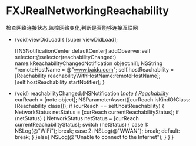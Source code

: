 # FXJRealNetworkingReachability
检查网络连接状态,监控网络变化,判断是否能够连接互联网

- (void)viewDidLoad
{
    [super viewDidLoad];
    
    [[NSNotificationCenter defaultCenter] addObserver:self selector:@selector(reachabilityChanged:) name:kReachabilityChangedNotification object:nil];
    NSString *remoteHostName = @"www.baidu.com";
    self.hostReachability = [Reachability reachabilityWithHostName:remoteHostName];
    [self.hostReachability startNotifier];
}

- (void) reachabilityChanged:(NSNotification *)note
{
    Reachability* curReach = [note object];
    NSParameterAssert([curReach isKindOfClass:[Reachability class]]);
    if (curReach == self.hostReachability)
    {
        NetworkStatus netStatus = [curReach currentReachabilityStatus];
        if (netStatus) {
            NetworkStatus netStatus = [curReach currentReachabilityStatus];
            switch (netStatus) {
                case 1:
                    NSLog(@"WiFi");
                    break;
                case 2:
                    NSLog(@"WWAN");
                    break;
                default:
                    break;
            }
        }else{
            NSLog(@"Unable to connect to the Internet");
        }
    }
}
